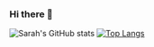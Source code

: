 ### Hi there 👋

![Sarah's GitHub stats](https://github-readme-stats.vercel.app/api?username=srhqmp&show_icons=true)
[![Top Langs](https://github-readme-stats.vercel.app/api/top-langs/?username=srhqmp&layout=compact)](https://github.com/anuraghazra/github-readme-stats)



<!--
**srhqmp/srhqmp** is a ✨ _special_ ✨ repository because its `README.md` (this file) appears on your GitHub profile.

Here are some ideas to get you started:

- 🔭 I’m currently working on ...
- 🌱 I’m currently learning ...
- 👯 I’m looking to collaborate on ...
- 🤔 I’m looking for help with ...
- 💬 Ask me about ...
- 📫 How to reach me: ...
- 😄 Pronouns: ...
- ⚡ Fun fact: ...
-->
